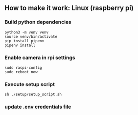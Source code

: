 ## How to make it work: Linux (raspberry pi)

### Build python dependencies
```commandline
python3 -m venv venv
source venv/bin/activate
pip install pipenv
pipenv install
```

### Enable camera in rpi settings
```commandline
sudo raspi-config
sudo reboot now
```

### Execute setup script
```commandline
sh ./setup/setup_script.sh
```

### update .env credentials file